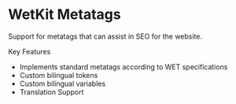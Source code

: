 WetKit Metatags
===============
Support for metatags that can assist in SEO for the website.

Key Features
* Implements standard metatags according to WET specifications
* Custom bilingual tokens
* Custom bilingual variables
* Translation Support